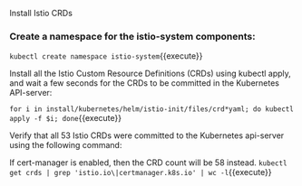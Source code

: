 Install Istio CRDs

### Create a namespace for the istio-system components:

`kubectl create namespace istio-system`{{execute}}

Install all the Istio Custom Resource Definitions (CRDs) using kubectl apply, and wait a few seconds for the CRDs to be committed in the Kubernetes API-server:

`for i in install/kubernetes/helm/istio-init/files/crd*yaml; do kubectl apply -f $i; done`{{execute}}

Verify that all 53 Istio CRDs were committed to the Kubernetes api-server using the following command:

 If cert-manager is enabled, then the CRD count will be 58 instead.
`kubectl get crds | grep 'istio.io\|certmanager.k8s.io' | wc -l`{{execute}}